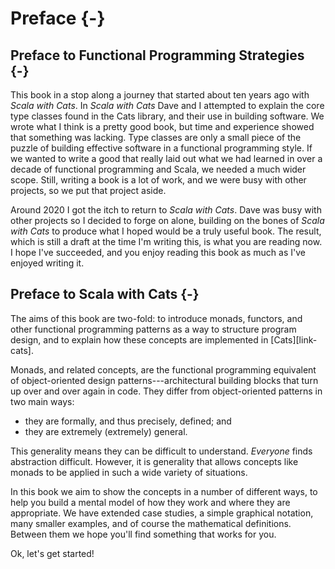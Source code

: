 # Preface {-}

## Preface to Functional Programming Strategies {-}

This book in a stop along a journey that started about ten years ago with *Scala with Cats*.
In *Scala with Cats* Dave and I attempted to explain the core type classes found in the Cats library, and their use in building software.
We wrote what I think is a pretty good book, but time and experience showed that something was lacking.
Type classes are only a small piece of the puzzle of building effective software in a functional programming style.
If we wanted to write a good that really laid out what we had learned in over a decade of functional programming and Scala, we needed a much wider scope.
Still, writing a book is a lot of work, and we were busy with other projects, so we put that project aside.

Around 2020 I got the itch to return to *Scala with Cats*.
Dave was busy with other projects so I decided to forge on alone, building on the bones of *Scala with Cats* to produce what I hoped would be a truly useful book.
The result, which is still a draft at the time I'm writing this, is what you are reading now.
I hope I've succeeded, and you enjoy reading this book as much as I've enjoyed writing it.


## Preface to Scala with Cats {-}

The aims of this book are two-fold:
to introduce monads, functors, and other functional programming patterns
as a way to structure program design,
and to explain how these concepts are implemented in [Cats][link-cats].

Monads, and related concepts, are the functional programming equivalent
of object-oriented design patterns---architectural building blocks
that turn up over and over again in code.
They differ from object-oriented patterns in two main ways:

- they are formally, and thus precisely, defined; and
- they are extremely (extremely) general.

This generality means they can be difficult to understand.
*Everyone* finds abstraction difficult.
However, it is generality that allows concepts like monads
to be applied in such a wide variety of situations.

In this book we aim to show the concepts in a number of different ways,
to help you build a mental model
of how they work and where they are appropriate.
We have extended case studies, a simple graphical notation,
many smaller examples, and of course the mathematical definitions.
Between them we hope you'll find something that works for you.

Ok, let's get started!
